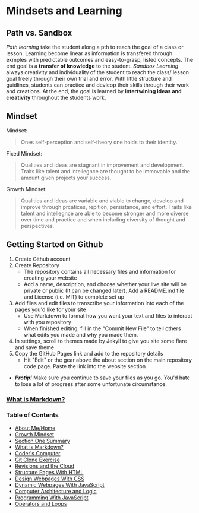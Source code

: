 # Mindsets and Learning

## Path vs. Sandbox
_Path learning_ take the student along a pth to reach the goal of a class or lesson. Learning become linear as information is transfered through exmples with predictable outcomes and easy-to-grasp, listed concepts. The end goal is a __transfer of knowledge__ to the student.
  _Sandbox Learning_ always creativity and individuality of the student to reach the class/ lesson goal freely through their own trial and error. With little structure and guidlines, students can practice and devleop their skills through their work and creations. At the end, the goal is learned by __intertwining ideas and creativity__ throughout the students work.
  
## Mindset
Mindset:
> Ones self-perception and self-theory one holds to their identity.
  
Fixed Mindset:
> Qualities and ideas are stagnant in improvement and development. Traits like talent and intellegnce are thought to be immovable and the amount given projects your success.

Growth Mindset:
> Qualities and ideas are variable and viable to change, develop and improve through prcatices, repition, persistance, and effort. Traits like talent and intellegnce are able to become stronger and more diverse over time and practice and when including diversity of thought and perspectives.

## Getting Started on Github
1. Create Github account 
2. Create Repository
   - The repository contains all necessary files and information for creating your website
   - Add a name, description, and choose whether your live site will be private or public (It can be changed later). Add a README.md file and License (i.e.  MIT) to complete set up
3. Add files and edit files to transcribe your information into each of the pages you'd like for your site
   - Use Markdown to format how you want your text and files to interact with you repository
   - When finished editing, fill in the "Commit New File" to tell others what edits you made and why you made them.
4. In settings, scroll to themes made by Jekyll to give you site some flare and save theme
5. Copy the GitHub Pages link and add to the repository details
   - Hit "Edit" or the gear above the about section on the main repository code page. Paste the link into the website section
   
* ***Protip!*** Make sure you continue to save your files as you go. You'd hate to lose a lot of progress after some unfortunate circumstance.

### [What is Markdown?](/LEARNING_MARKDOWN.md)

### Table of Contents
- [About Me/Home](README.md)
- [Growth Mindset](/GROWTH_MINDSET.md)
- [Section One Summary](/SectionOne.md)
- [What is Markdown?](/LEARNING_MARKDOWN.md)
- [Coder's Computer](CODERS_COMPUTER.md)
- [Git Clone Exercise](GIT_CLONE.md)
- [Revisions and the Cloud](REVISIONS_AND_THE_CLOUD.md)
- [Structure Pages With HTML](STRUCTURE_PAGES_WITH_HTML.md)
- [Design Webpages With CSS](DESIGN_WEBPAGES_WITH_CSS.md)
- [Dynamic Webpages With JavaScript](DYNAMIC_WEBPAGES_WITH_JAVASCRIPT.md)
- [Computer Architecture and Logic](COMPUTER_ARCHITECTURE_AND_LOGIC.md)
- [Programming With JavaScript](PROGRAMMING_WITH_JAVASCRIPT.md)
- [Operators and Loops](OPERATORS_AND_LOOPS.md)